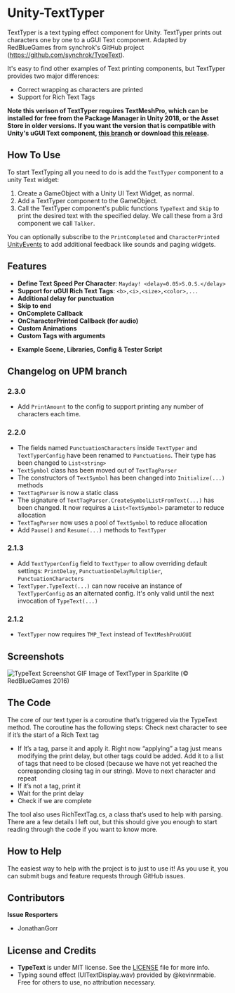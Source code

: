 Unity-TextTyper
=========================

TextTyper is a text typing effect component for Unity. TextTyper prints out characters one by one to a uGUI Text component. Adapted by RedBlueGames from synchrok's GitHub project (https://github.com/synchrok/TypeText).

It's easy to find other examples of Text printing components, but TextTyper provides two major differences:
* Correct wrapping as characters are printed
* Support for Rich Text Tags

**Note this verison of TextTyper requires TextMeshPro, which can be installed for free from the Package Manager in Unity 2018, or the Asset Store in older versions. If you want the version that is compatible with Unity's uGUI Text component, [this branch](https://github.com/redbluegames/unity-text-typer/tree/ugui-text-typer) or download [this release](https://github.com/redbluegames/unity-text-typer/releases/tag/v1.2).**

How To Use
--------
To start TextTyping all you need to do is add the `TextTyper` component to a unity Text widget:

1. Create a GameObject with a Unity UI Text Widget, as normal.
2. Add a TextTyper component to the GameObject.
3. Call the TextTyper component's public functions ```TypeText``` and ```Skip``` to print the desired text with the specified delay. We call these from a 3rd component we call `Talker`.

You can optionally subscribe to the `PrintCompleted` and `CharacterPrinted` [UnityEvents](https://docs.unity3d.com/ScriptReference/Events.UnityEvent.AddListener.html) to add additional feedback like sounds and paging widgets.

Features
--------
- **Define Text Speed Per Character**: ```Mayday! <delay=0.05>S.O.S.</delay>```
- **Support for uGUI Rich Text Tags**: ```<b>,<i>,<size>,<color>,...```
- **Additional delay for punctuation**
- **Skip to end**
- **OnComplete Callback**
- **OnCharacterPrinted Callback (for audio)**
- **Custom Animations**
- **Custom Tags with arguments**

+ **Example Scene, Libraries, Config & Tester Script**

Changelog on UPM branch
--------

### 2.3.0
- Add `PrintAmount` to the config to support printing any number of characters each time.

### 2.2.0
- The fields named `PunctuationCharacters` inside `TextTyper` and `TextTyperConfig` have been renamed to `Punctuations`. Their type has been changed to `List<string>`
- `TextSymbol` class has been moved out of `TextTagParser`
- The constructors of `TextSymbol` has been changed into `Initialize(...)` methods
- `TextTagParser` is now a static class
- The signature of `TextTagParser.CreateSymbolListFromText(...)` has been changed. It now requires a `List<TextSymbol>` parameter to reduce allocation
- `TextTagParser` now uses a pool of `TextSymbol` to reduce allocation
- Add `Pause()` and `Resume(...)` methods to `TextTyper`

### 2.1.3
- Add `TextTyperConfig` field to `TextTyper` to allow overriding default settings: `PrintDelay`, `PunctuationDelayMultiplier`, `PunctuationCharacters`
- `TextTyper.TypeText(...)` can now receive an instance of `TextTyperConfig` as an alternated config. It's only valid until the next invocation of `TypeText(...)`

### 2.1.2
- `TextTyper` now requires `TMP_Text` instead of `TextMeshProUGUI`

Screenshots
--------
![TypeText Screenshot GIF](https://github.com/redbluegames/unity-text-typer/blob/master/README-Images/ss_chat_watermarked.gif)
Image of TextTyper in Sparklite (© RedBlueGames 2016)

The Code
--------
The core of our text typer is a coroutine that’s triggered via the TypeText method. The coroutine has the following steps:
Check next character to see if it’s the start of a Rich Text tag
- If It’s a tag, parse it and apply it. Right now “applying” a tag just means modifying the print delay, but other tags could be added. Add it to a list of tags that need to be closed (because we have not yet reached the corresponding closing tag in our string). Move to next character and repeat
- If it’s not a tag, print it
- Wait for the print delay
- Check if we are complete

The tool also uses RichTextTag.cs, a class that’s used to help with parsing.
There are a few details I left out, but this should give you enough to start reading through the code if you want to know more.

How to Help
-------
The easiest way to help with the project is to just to use it! As you use it, you can submit bugs and feature requests through GitHub issues.

Contributors
-------
**Issue Resporters**
- JonathanGorr

License and Credits
-------
- **TypeText** is under MIT license. See the [LICENSE](LICENSE) file for more info.
- Typing sound effect (UITextDisplay.wav) provided by @kevinrmabie. Free for others to use, no attribution necessary.

